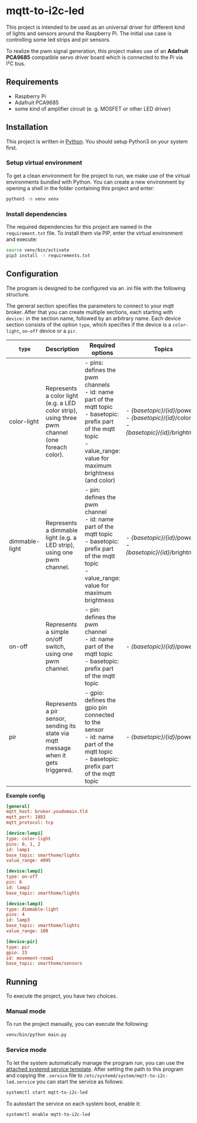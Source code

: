 # mqtt-to-i2c-led

This project is intended to be used as an universal driver for different kind of lights and sensors around the Raspberry Pi.
The initial use case is controlling some led strips and pir sensors.

To realize the pwm signal generation, this project
makes use of an **Adafruit PCA9685** compatible servo driver board which is connected to the Pi via I²C bus.

## Requirements

- Raspberry Pi
- Adafruit PCA9685
- some kind of amplifier circuit (e. g. MOSFET or other LED driver)

## Installation

This project is written in [Python](https://www.python.org/). You should setup Python3 on your system first.

### Setup virtual environment

To get a clean environment for the project to run, we make use of the virtual environments bundled with Python. You can create a new environment by opening a shell in the folder containing this project and enter:

```bash
python3 -m venv venv
```

### Install dependencies

The required dependencies for this project are named in the `requirement.txt` file. To install them via PIP, enter the virtual environment and execute:

```bash
source venv/bin/activate
pip3 install -r requirements.txt
```

## Configuration

The program is designed to be configured via an .ini file with the following structure. 

The general section specifies the parameters to connect to your mqtt broker.
After that you can create multiple sections, each starting with `device:` in the section name, followed by an arbitrary name.
Each device section consists of the option `type`, which specifies if the device is a `color-light`, `on-off` device or a `pir`.

| `type`         | Description                                                                                     | Required options                                                                                                                                                                 | Topics                                                               |
|----------------|-------------------------------------------------------------------------------------------------|----------------------------------------------------------------------------------------------------------------------------------------------------------------------------------|----------------------------------------------------------------------|
| color-light    | Represents a color light (e.g. a LED color strip), using three pwm channel (one foreach color). | - pins: defines the pwm channels <br />- id: name part of the mqtt topic <br />- basetopic: prefix part of the mqtt topic <br />- value_range: value for maximum brightness (and color)      | - *{basetopic}*/*{id}*/power <br />- *{basetopic}*/*{id}*/color <br />- *{basetopic}*/*{id}*/brightness      |
| dimmable-light | Represents a dimmable light (e.g. a LED strip), using one pwm channel.                          | - pin: defines the pwm channel <br />- id: name part of the mqtt topic <br />- basetopic: prefix part of the mqtt topic <br />- value_range: value for maximum brightness        | - *{basetopic}*/*{id}*/power <br />- *{basetopic}*/*{id}*/brightness |
| on-off         | Represents a simple on/off switch, using one pwm channel.                                       | - pin: defines the pwm channel <br />- id: name part of the mqtt topic <br />- basetopic: prefix part of the mqtt topic                                                          | - *{basetopic}*/*{id}*/power                                         |
| pir            | Represents a pir sensor, sending its state via mqtt message when it gets triggered.             | - gpio: defines the gpio pin connected to the sensor <br />- id: name part of the mqtt topic <br />- basetopic: prefix part of the mqtt topic                                    | - *{basetopic}*/*{id}*/power                                         |


__Example config__

```ini
[general]
mqtt_host: broker.youdomain.tld
mqtt_port: 1883
mqtt_protocol: tcp

[device:lamp1]
type: color-light
pins: 0, 1, 2
id: lamp1
base_topic: smarthome/lights
value_range: 4095

[device:lamp2]
type: on-off
pin: 6
id: lamp2
base_topic: smarthome/lights

[device:lamp3]
type: dimmable-light
pins: 4
id: lamp3
base_topic: smarthome/lights
value_range: 100

[device:pir]
type: pir
gpio: 23
id: movement-room1
base_topic: smarthome/sensors
```

## Running

To execute the project, you have two choices.

### Manual mode

To run the project manually, you can execute the following:

```bash
venv/bin/python main.py
```

### Service mode

To let the system automatically manage the program run, you can use the [attached systemd service template](mqtt-to-i2c-led.example.service). After setting the path to this program and copying the `.service` file to `/etc/systemd/system/mqtt-to-i2c-led.service` you can start the service as follows:

```bash
systemctl start mqtt-to-i2c-led
```

To autostart the service on each system boot, enable it:

```bash
systemctl enable mqtt-to-i2c-led
```
